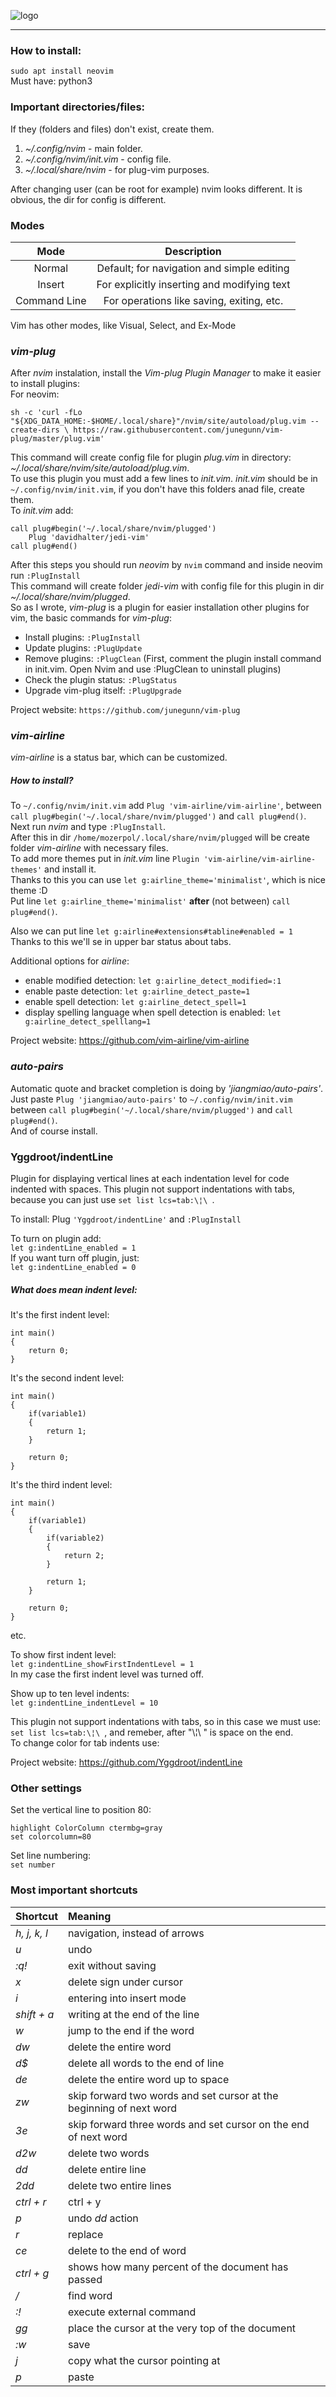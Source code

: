 ![logo](https://neovim.io/images/logo@2x.png) 

---
### How to install:
`sudo apt install neovim` <br/>
Must have: python3

### Important directories/files:
If they (folders and files) don't exist, create them.
1. *~/.config/nvim* - main folder.
2. *~/.config/nvim/init.vim* - config file.
3. *~/.local/share/nvim* - for plug-vim purposes.

After changing user (can be root for example) nvim looks different. 
It is obvious, the dir for config is different.

### Modes

|**Mode**|**Description**|
|:--:|:--:|
|Normal|Default; for navigation and simple editing|
|Insert|For explicitly inserting and modifying text|
|Command Line|For operations like saving, exiting, etc.|

Vim has other modes, like Visual, Select, and Ex-Mode

### *vim-plug*
After *nvim* instalation, install the *Vim-plug Plugin Manager* to make it easier 
to install plugins: <br/>
For neovim: 
```
sh -c 'curl -fLo "${XDG_DATA_HOME:-$HOME/.local/share}"/nvim/site/autoload/plug.vim --create-dirs \ https://raw.githubusercontent.com/junegunn/vim-plug/master/plug.vim'
```

This command will create config file for plugin *plug.vim* in directory: 
*~/.local/share/nvim/site/autoload/plug.vim*. <br/>
To use this plugin you must add a few lines to *init.vim*. *init.vim* should 
be in `~/.config/nvim/init.vim`, if you don't have this folders anad file, 
create them. <br/>
To *init.vim* add: <br/>
```
call plug#begin('~/.local/share/nvim/plugged')
	Plug 'davidhalter/jedi-vim'
call plug#end()
```

After this steps you should run *neovim* by `nvim` command and inside neovim 
run `:PlugInstall` <br/>
This command will create folder *jedi-vim* with config file for this plugin in
dir *~/.local/share/nvim/plugged*. <br/>
So as I wrote, *vim-plug* is a plugin for easier installation other plugins
for vim, the basic commands for *vim-plug*: <br/>
- Install plugins: `:PlugInstall`
- Update plugins: `:PlugUpdate`
- Remove plugins: `:PlugClean` (First, comment the plugin install command in
init.vim. Open Nvim and use :PlugClean to uninstall plugins)
- Check the plugin status: `:PlugStatus`
- Upgrade vim-plug itself: `:PlugUpgrade`

Project website: `https://github.com/junegunn/vim-plug`

### *vim-airline*
*vim-airline* is a status bar, which can be customized. <br/>

##### How to install? <br/>
To `~/.config/nvim/init.vim` add `Plug 'vim-airline/vim-airline'`, between 
`call plug#begin('~/.local/share/nvim/plugged')` and `call plug#end()`. <br/>
Next run *nvim* and type `:PlugInstall`. <br/> 
After this in dir `/home/mozerpol/.local/share/nvim/plugged` will be create 
folder *vim-airline* with necessary files. <br/>
To add more themes put in *init.vim* line
`Plugin 'vim-airline/vim-airline-themes'` and install it. <br/>
Thanks to this you can use `let g:airline_theme='minimalist'`, which is nice
theme :D <br/>
Put line `let g:airline_theme='minimalist'` **after** (not between)
`call plug#end()`.

Also we can put line `let g:airline#extensions#tabline#enabled = 1` <br/>
Thanks to this we'll se in upper bar status about tabs.

Additional options for *airline*:
- enable modified detection: `let g:airline_detect_modified=:1`
- enable paste detection: `let g:airline_detect_paste=1`
- enable spell detection: `let g:airline_detect_spell=1`
- display spelling language when spell detection is enabled: 
`let g:airline_detect_spelllang=1`

Project website: https://github.com/vim-airline/vim-airline

### *auto-pairs*
Automatic quote and bracket completion is doing by *'jiangmiao/auto-pairs'*. <br/>
Just paste `Plug 'jiangmiao/auto-pairs'` to `~/.config/nvim/init.vim` between `call plug#begin('~/.local/share/nvim/plugged')` and `call plug#end()`. <br/>
And of course install.

### Yggdroot/indentLine 
Plugin for displaying vertical lines at each indentation level for code 
indented with spaces. This plugin not support indentations with tabs, because
you can just use `set list lcs=tab:\¦\ `.

To install: Plug `'Yggdroot/indentLine'` and `:PlugInstall` <br/>

To turn on plugin add: <br/>
`let g:indentLine_enabled = 1` <br/>
If you want turn off plugin, just: <br/>
`let g:indentLine_enabled = 0` <br/>

##### What does mean indent level: <br/>
It's the first indent level: <br/>
```
int main()
{
	return 0;
}
```
It's the second indent level: <br/>
```
int main()
{
	if(variable1)
	{
		return 1;
	}
	
	return 0;
}
```
It's the third indent level: <br/>
```
int main()
{
	if(variable1)
	{
		if(variable2)
		{
			return 2;
		}

		return 1;
	}

	return 0;
}
```
etc.

To show first indent level: <br/>
`let g:indentLine_showFirstIndentLevel = 1` <br/>
In my case the first indent level was turned off.

Show up to ten level indents: <br/>
`let g:indentLine_indentLevel = 10`

This plugin not support indentations with tabs, so in this case we must use: <br/>
`set list lcs=tab:\¦\ `, and remeber, after "\¦\ " is space on the end. <br/>
To change color for tab indents use: <br/>

Project website: https://github.com/Yggdroot/indentLine

### Other settings

Set the vertical line to position 80: <br/>
```
highlight ColorColumn ctermbg=gray
set colorcolumn=80
```

Set line numbering: <br/>
```set number```




### Most important shortcuts

| Shortcut | Meaning |
|--|:--|
| *h, j, k, l* | navigation, instead of arrows |
| *u* | undo |
| *:q!* | exit without saving |
| *x* | delete sign under cursor |
| *i* | entering into insert mode |
| *shift + a* | writing at the end of the line |
| *w* | jump to the end if the word |
| *dw* | delete the entire word |
| *d$* | delete all words to the end of line |
| *de* | delete the entire word up to space |
| *zw* | skip forward two words and set cursor at the beginning of next word |
| *3e* | skip forward three words and set cursor on the end of next word |
| *d2w* | delete two words |
| *dd* | delete entire line |
| *2dd* | delete two entire lines |
| *ctrl + r* | ctrl + y |
| *p* | undo *dd* action |
| *r* | replace |
| *ce* | delete to the end of word |
| *ctrl + g* | shows how many percent of the document has passed |
| */* | find word |
| *:!* | execute external command |
| *gg* | place the cursor at the very top of the document |
| *:w* | save |
| *j* | copy what the cursor pointing at |
| *p* | paste |
